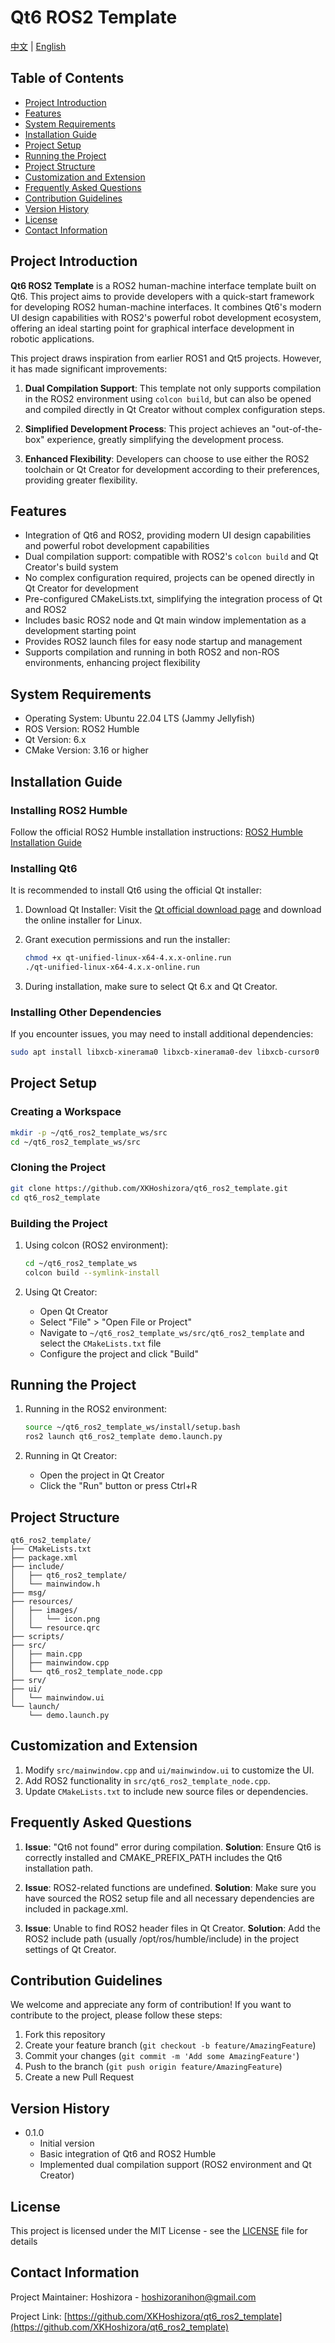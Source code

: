 # Qt6 ROS2 Template

[中文](README.md) | [English](README_en.md)

## Table of Contents

- [Project Introduction](#project-introduction)
- [Features](#features)
- [System Requirements](#system-requirements)
- [Installation Guide](#installation-guide)
- [Project Setup](#project-setup)
- [Running the Project](#running-the-project)
- [Project Structure](#project-structure)
- [Customization and Extension](#customization-and-extension)
- [Frequently Asked Questions](#frequently-asked-questions)
- [Contribution Guidelines](#contribution-guidelines)
- [Version History](#version-history)
- [License](#license)
- [Contact Information](#contact-information)

## Project Introduction

**Qt6 ROS2 Template** is a ROS2 human-machine interface template built on Qt6. This project aims to provide developers with a quick-start framework for developing ROS2 human-machine interfaces. It combines Qt6's modern UI design capabilities with ROS2's powerful robot development ecosystem, offering an ideal starting point for graphical interface development in robotic applications.

This project draws inspiration from earlier ROS1 and Qt5 projects. However, it has made significant improvements:

1. **Dual Compilation Support**: This template not only supports compilation in the ROS2 environment using `colcon build`, but can also be opened and compiled directly in Qt Creator without complex configuration steps.

2. **Simplified Development Process**: This project achieves an "out-of-the-box" experience, greatly simplifying the development process.

3. **Enhanced Flexibility**: Developers can choose to use either the ROS2 toolchain or Qt Creator for development according to their preferences, providing greater flexibility.

## Features

- Integration of Qt6 and ROS2, providing modern UI design capabilities and powerful robot development capabilities
- Dual compilation support: compatible with ROS2's `colcon build` and Qt Creator's build system
- No complex configuration required, projects can be opened directly in Qt Creator for development
- Pre-configured CMakeLists.txt, simplifying the integration process of Qt and ROS2
- Includes basic ROS2 node and Qt main window implementation as a development starting point
- Provides ROS2 launch files for easy node startup and management
- Supports compilation and running in both ROS2 and non-ROS environments, enhancing project flexibility

## System Requirements

- Operating System: Ubuntu 22.04 LTS (Jammy Jellyfish)
- ROS Version: ROS2 Humble
- Qt Version: 6.x
- CMake Version: 3.16 or higher

## Installation Guide

### Installing ROS2 Humble

Follow the official ROS2 Humble installation instructions:
[ROS2 Humble Installation Guide](https://docs.ros.org/en/humble/Installation.html)

### Installing Qt6

It is recommended to install Qt6 using the official Qt installer:

1. Download Qt Installer:
   Visit the [Qt official download page](https://www.qt.io/download-qt-installer) and download the online installer for Linux.

2. Grant execution permissions and run the installer:

   ```bash
   chmod +x qt-unified-linux-x64-4.x.x-online.run
   ./qt-unified-linux-x64-4.x.x-online.run
   ```

3. During installation, make sure to select Qt 6.x and Qt Creator.

### Installing Other Dependencies

If you encounter issues, you may need to install additional dependencies:

```bash
sudo apt install libxcb-xinerama0 libxcb-xinerama0-dev libxcb-cursor0
```

## Project Setup

### Creating a Workspace

```bash
mkdir -p ~/qt6_ros2_template_ws/src
cd ~/qt6_ros2_template_ws/src
```

### Cloning the Project

```bash
git clone https://github.com/XKHoshizora/qt6_ros2_template.git
cd qt6_ros2_template
```

### Building the Project

1. Using colcon (ROS2 environment):

   ```bash
   cd ~/qt6_ros2_template_ws
   colcon build --symlink-install
   ```

2. Using Qt Creator:
   - Open Qt Creator
   - Select "File" > "Open File or Project"
   - Navigate to `~/qt6_ros2_template_ws/src/qt6_ros2_template` and select the `CMakeLists.txt` file
   - Configure the project and click "Build"

## Running the Project

1. Running in the ROS2 environment:

   ```bash
   source ~/qt6_ros2_template_ws/install/setup.bash
   ros2 launch qt6_ros2_template demo.launch.py
   ```

2. Running in Qt Creator:
   - Open the project in Qt Creator
   - Click the "Run" button or press Ctrl+R

## Project Structure

```
qt6_ros2_template/
├── CMakeLists.txt
├── package.xml
├── include/
│   ├── qt6_ros2_template/
│   └── mainwindow.h
├── msg/
├── resources/
│   ├── images/
│   │   └── icon.png
│   └── resource.qrc
├── scripts/
├── src/
│   ├── main.cpp
│   ├── mainwindow.cpp
│   └── qt6_ros2_template_node.cpp
├── srv/
├── ui/
│   └── mainwindow.ui
└── launch/
    └── demo.launch.py
```

## Customization and Extension

1. Modify `src/mainwindow.cpp` and `ui/mainwindow.ui` to customize the UI.
2. Add ROS2 functionality in `src/qt6_ros2_template_node.cpp`.
3. Update `CMakeLists.txt` to include new source files or dependencies.

## Frequently Asked Questions

1. **Issue**: "Qt6 not found" error during compilation.
   **Solution**: Ensure Qt6 is correctly installed and CMAKE_PREFIX_PATH includes the Qt6 installation path.

2. **Issue**: ROS2-related functions are undefined.
   **Solution**: Make sure you have sourced the ROS2 setup file and all necessary dependencies are included in package.xml.

3. **Issue**: Unable to find ROS2 header files in Qt Creator.
   **Solution**: Add the ROS2 include path (usually /opt/ros/humble/include) in the project settings of Qt Creator.

## Contribution Guidelines

We welcome and appreciate any form of contribution! If you want to contribute to the project, please follow these steps:

1. Fork this repository
2. Create your feature branch (`git checkout -b feature/AmazingFeature`)
3. Commit your changes (`git commit -m 'Add some AmazingFeature'`)
4. Push to the branch (`git push origin feature/AmazingFeature`)
5. Create a new Pull Request

## Version History

- 0.1.0
  - Initial version
  - Basic integration of Qt6 and ROS2 Humble
  - Implemented dual compilation support (ROS2 environment and Qt Creator)

## License

This project is licensed under the MIT License - see the [LICENSE](LICENSE) file for details

## Contact Information

Project Maintainer: Hoshizora - hoshizoranihon@gmail.com

Project Link: [https://github.com/XKHoshizora/qt6_ros2_template](https://github.com/XKHoshizora/qt6_ros2_template)
